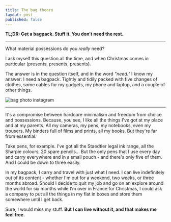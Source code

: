 ```yaml
---
title: The bag theory
layout: post
published: false
---
```

**TL;DR: Get a bagpack. Stuff it. You don't need the rest.**

---

What material possessions do you *really* need?

I ask myself this question all the time, and when Christmas comes in particular (presents, presents, presents).

The answer is in the question itself, and in the word *"need."* I know my answer: I need a bagpack. Tightly and tidily packed with five changes of clothes, some cables for my gadgets, my phone and laptop, and a couple of other things.

![bag photo instagram](https://scontent-cdg2-1.cdninstagram.com/hphotos-xap1/t51.2885-15/e35/10004331_1616151915321766_1024561487_n.jpg)

---

It's a compromise between hardcore minimalism and freedom from choice and possessions. Because, you see, I like all the things I've got at my place and at my parents. All my cameras, my pens, my notebooks, even my trousers. My binders full of films and prints, all my books. But they're far from essential.

Take pens, for example. I've got all the Staedtler legal ink range, all the Sharpie colours, 20 spare pencils... But the only pens that I use every day and carry everywhere and in a small pouch - and there's only five of them. And I could be down to three easily.

In my bagpack, I carry and travel with just what I need. I can live indefinitely out of its content - whether I'm out for a weekend, two weeks, or three months abroad. Should I decide to quit my job and go on an explore around the world for six months while I'm over in France for Christmas, I could ask a company to put all the things in my flat in boxes and store them somewhere until I get back.

Sure, I would miss my stuff. **But I can live without it, and that makes me feel free.**
